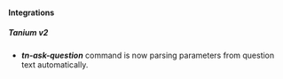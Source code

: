 
#### Integrations
##### Tanium v2
- ***tn-ask-question*** command is now parsing parameters from question text automatically.
